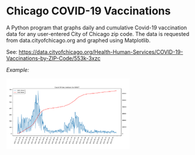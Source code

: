 # Chicago COVID-19 Vaccinations
 
A Python program that graphs daily and cumulative Covid-19 vaccination data for any user-entered City of Chicago zip code. The data is requested from data.cityofchicago.org and graphed using Matplotlib. 

See: https://data.cityofchicago.org/Health-Human-Services/COVID-19-Vaccinations-by-ZIP-Code/553k-3xzc
 
 *Example:*
 
<img src='example.PNG' title='Sample Graph' width='65%' />
